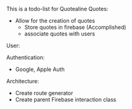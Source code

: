 This is a todo-list for Quotealine
Quotes:
- Allow for the creation of quotes
    - Store quotes in firebase (Accomplished)
    - associate quotes with users

User:


Authentication:
- Google, Apple Auth

Architecture:
- Create route generator 
- Create parent Firebase interaction class